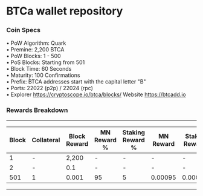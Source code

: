 BTCa wallet repository
=====================================

### Coin Specs
 
• PoW Algorithm: Quark   
• Premine: 2,200 BTCA   
• PoW Blocks: 1 - 500   
• PoS Blocks: Starting from 501   
• Block Time: 60 Seconds   
• Maturity: 100 Confirmations   
• Prefix: BTCA addresses start with the capital letter "B"   
• Ports: 22022 (p2p) / 22024 (rpc)   
• Explorer https://cryptoscope.io/btca/blocks/
Website https://btcadd.io   

### Rewards Breakdown
---
| Block     | Collateral | Block Reward | MN Reward % | Staking Reward % | MN Reward | Staker Reward |
| --------- | ---------- | ------------ | ----------- | ---------------- | --------- | ------------- |
| 1         | \-         | 2,200        | \-          | \-               | \-        | \-            |
| 2         | \-         | 0.1          | \-          | \-               | \-        | \-            |
| 501       | 1          | 0.001        | 95          | 5                | 0.00095   | 0.00005       |
---
